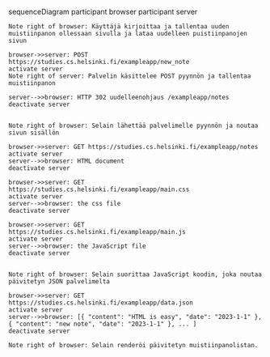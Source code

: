 sequenceDiagram
    participant browser
    participant server
    
    Note right of browser: Käyttäjä kirjoittaa ja tallentaa uuden muistiinpanon ollessaan sivulla ja lataa uudelleen puistiinpanojen sivun
    
    browser->>server: POST https://studies.cs.helsinki.fi/exampleapp/new_note
    activate server
    Note right of server: Palvelin käsittelee POST pyynnön ja tallentaa muistiinpanon
    
    server-->>browser: HTTP 302 uudelleenohjaus /exampleapp/notes
    deactivate server
    

    Note right of browser: Selain lähettää palvelimelle pyynnön ja noutaa sivun sisällön
    
    browser->>server: GET https://studies.cs.helsinki.fi/exampleapp/notes
    activate server
    server-->>browser: HTML document
    deactivate server
    
    browser->>server: GET https://studies.cs.helsinki.fi/exampleapp/main.css
    activate server
    server-->>browser: the css file
    deactivate server
    
    browser->>server: GET https://studies.cs.helsinki.fi/exampleapp/main.js
    activate server
    server-->>browser: the JavaScript file
    deactivate server
    

    Note right of browser: Selain suorittaa JavaScript koodin, joka noutaa päivitetyn JSON palvelimelta
    
    browser->>server: GET https://studies.cs.helsinki.fi/exampleapp/data.json
    activate server
    server-->>browser: [{ "content": "HTML is easy", "date": "2023-1-1" }, { "content": "new note", "date": "2023-1-1" }, ... ]
    deactivate server
    
    Note right of browser: Selain renderöi päivitetyn muistiinpanolistan.
